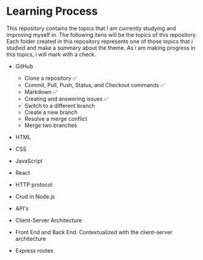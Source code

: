 # Learning Process
This repository contains the topics that I am currently studying and improving myself in. The following itens will be the topics of this repository. Each folder created in this repository represents one of those topics that i studied and make a summary about the theme. As i am making progress in this topics, i will mark with a check.

- GitHub
  - Clone a repository ✅
  - Commit, Pull, Push, Status, and Checkout commands ✅
  - Markdown ✅
  - Creating and answering issues ✅
  - Switch to a different branch 
  - Create a new branch
  - Resolve a merge conflict
  - Merge two branches


- HTML
- CSS
- JavaScript
- React
- HTTP protocol
- Crud in Node.js
- API's
- Client-Server Architecture
- Front End and Back End. Contextualized with the client-server architecture
- Express routes
